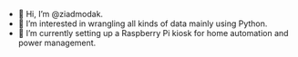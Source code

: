- 👋 Hi, I’m @ziadmodak.
- 👀 I’m interested in wrangling all kinds of data mainly using Python. 
- 🌱 I’m currently setting up a Raspberry Pi kiosk for home automation and power management.

<!---
ziadmodak/ziadmodak is a ✨ special ✨ repository because its `README.md` (this file) appears on your GitHub profile.
You can click the Preview link to take a look at your changes.
--->
